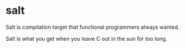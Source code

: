 # salt

Salt is compilation target that functional programmers always wanted.

Salt is what you get when you leave C out in the sun for too long.


